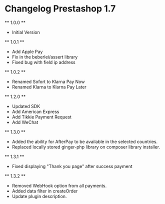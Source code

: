 # Changelog Prestashop 1.7

** 1.0.0 **

* Initial Version

** 1.0.1 **

* Add Apple Pay
* Fix in the beberlei/assert library
* Fixed bug with field ip address

** 1.0.2 **

* Renamed Sofort to Klarna Pay Now
* Renamed Klarna to Klarna Pay Later

** 1.2.0 **

* Updated SDK
* Add American Express
* Add Tikkie Payment Request
* Add WeChat

** 1.3.0 **

* Added the ability for AfterPay to be available in the selected countries.
* Replaced locally stored ginger-php library on composer library installer.

** 1.3.1 **

* Fixed displaying "Thank you page" after success payment

** 1.3.2 **

* Removed WebHook option from all payments.
* Added data filter in createOrder
* Update plugin description.